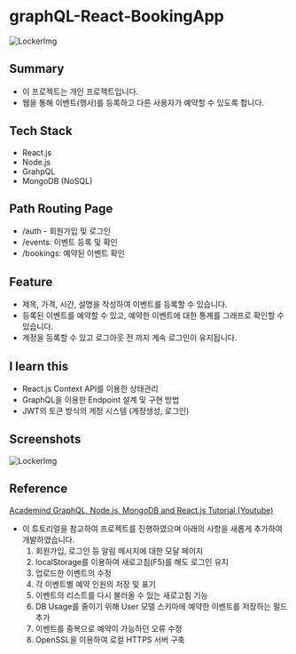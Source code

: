 # graphQL-React-BookingApp
![LockerImg](https://user-images.githubusercontent.com/10339017/58608209-827b1b00-82dd-11e9-88c7-0b47bab07c63.PNG)


## Summary
* 이 프로젝트는 개인 프로젝트입니다.
* 웹을 통해 이벤트(행사)를 등록하고 다른 사용자가 예약할 수 있도록 합니다.
     

## Tech Stack
* React.js
* Node.js
* GrahpQL
* MongoDB (NoSQL)


## Path Routing Page
* /auth - 회원가입 및 로그인
* /events: 이벤트 등록 및 확인
* /bookings: 예약된 이벤트 확인


## Feature
* 제목, 가격, 시간, 설명을 작성하여 이벤트를 등록할 수 있습니다.
* 등록된 이벤트를 예약할 수 있고, 예약한 이벤트에 대한 통계를 그래프로 확인할 수 있습니다.
* 계정을 등록할 수 있고 로그아웃 전 까지 계속 로그인이 유지됩니다.


## I learn this
* React.js Context API를 이용한 상태관리
* GraphQL을 이용한 Endpoint 설계 및 구현 방법
* JWT의 토큰 방식의 계정 시스템 (계정생성, 로그인)


## Screenshots
![LockerImg](https://user-images.githubusercontent.com/10339017/58616567-eced8480-82f8-11e9-84f5-f709b9338f6c.jpg)


## Reference
[Academind GraphQL, Node.js, MongoDB and React.js Tutorial (Youtube)](https://www.youtube.com/watch?v=7giZGFDGnkc&list=PL55RiY5tL51rG1x02Yyj93iypUuHYXcB_)
* 이 튜토리얼을 참고하여 프로젝트를 진행하였으며 아래의 사항을 새롭게 추가하여 개발하였습니다.
  1. 회원가입, 로그인 등 알림 메시지에 대한 모달 페이지
  2. localStorage를 이용하여 새로고침(F5)를 해도 로그인 유지
  3. 업로드한 이벤트의 수정
  4. 각 이벤트별 예약 인원의 저장 및 표기
  5. 이벤트의 리스트를 다시 불러올 수 있는 새로고침 기능
  6. DB Usage를 줄이기 위해 User 모델 스키마에 예약한 이벤트를 저장하는 필드 추가
  7. 이벤트를 중복으로 예약이 가능하던 오류 수정
  8. OpenSSL을 이용하여 로컬 HTTPS 서버 구축
